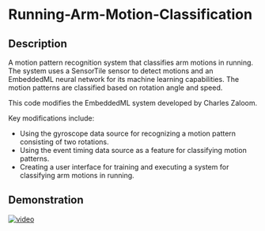 # Running-Arm-Motion-Classification

## Description
A motion pattern recognition system that classifies arm motions in running. The system uses a SensorTile sensor to detect motions and an EmbeddedML neural network for its machine learning capabilities. The motion patterns are classified based on rotation angle and speed.

This code modifies the EmbeddedML system developed by Charles Zaloom.

Key modifications include:
- Using the gyroscope data source for recognizing a motion pattern consisting of two rotations.
- Using the event timing data source as a feature for classifying motion patterns.
- Creating a user interface for training and executing a system for classifying arm motions in running.

## Demonstration
[![video](https://img.youtube.com/vi/ZHBypc7pgQk/0.jpg)](https://www.youtube.com/watch?v=ZHBypc7pgQk)
